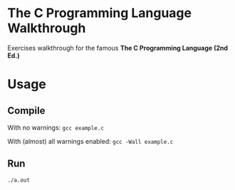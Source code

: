 # The C Programming Language Walkthrough

Exercises walkthrough for the famous **The C Programming Language (2nd Ed.)**

# Usage
## Compile
With no warnings:
`gcc example.c`

With (almost) all warnings enabled:
`gcc -Wall example.c`

## Run
`./a.out`
